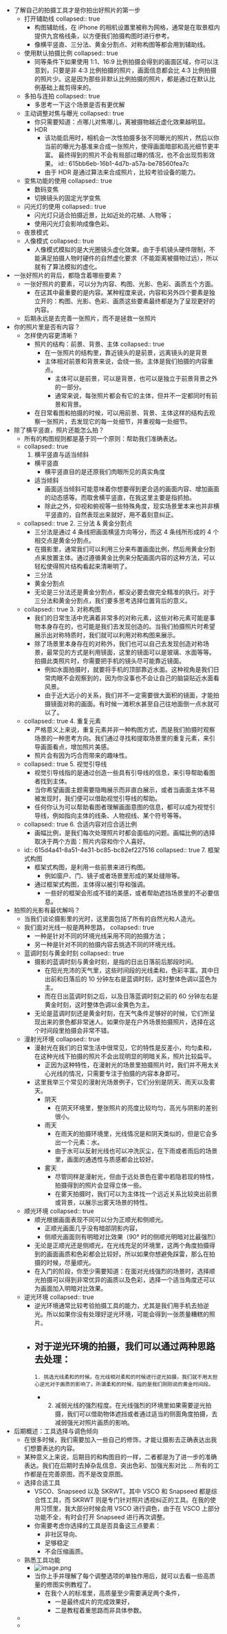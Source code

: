 - 了解自己的拍摄工具才是你拍出好照片的第一步
	- 打开辅助线
	  collapsed:: true
		- 构图辅助线，在 iPhone 的相机设置里被称为网格，通常是在取景框内提供九宫格线条，以方便我们拍摄构图时进行参考。
		- 像横平竖直、三分法、黄金分割点、对称构图等都会用到辅助线。
	- 使用默认拍摄比例
	  collapsed:: true
		- 同等条件下如果使用 1:1、16:9 比例拍摄会得到的画面区域，你可以注意到，只要是非 4:3 比例拍摄的照片，画面信息都会比 4:3 比例拍摄的照片少。这是因为那些非默认比例拍摄的照片，都是通过在默认比例基础上裁剪得来的。
	- 多拍与连拍
	  collapsed:: true
		- 多思考一下这个场景是否有更优解
	- 主动调整对焦与曝光
	  collapsed:: true
		- 你只需要知道：点哪儿对焦哪儿，离被摄物越近虚化效果越明显。
		- HDR
			- 该功能启用时，相机会一次性拍摄多张不同曝光的照片，然后以你当前的曝光为基准来合成一张照片，使得画面暗部和高光细节更丰富。 最终得到的照片不会有局部过曝的情况，也不会出现剪影效果。
			  id:: 615bb6eb-16b1-4d7b-a57a-be78560fea7c
			- 由于 HDR 是通过算法来合成照片，比较考验设备的能力。
	- 变焦功能的使用
	  collapsed:: true
		- 数码变焦
		- 切换镜头的固定光学变焦
	- 闪光灯的使用
	  collapsed:: true
		- 闪光灯只适合拍摄近景，比如近处的花植、人物等；
		- 使用闪光灯会影响成像色彩。
	- 夜景模式
	- 人像模式
	  collapsed:: true
		- 人像模式模拟的是大光圈镜头虚化效果。由于手机镜头硬件限制，不能满足拍摄人物时硬件的自然虚化要求（不能距离被摄物过远），所以就有了算法模拟的虚化。
- 一张好照片的背后，都隐含着哪些要素？
	- 一张好照片的要素，可以分为内容、构图、光影、色彩、画质五个方面。
		- 在这其中最重要的是内容。某种程度来说，内容和另外四个要素是独立开的：构图、光影、色彩、画质这些要素最终都是为了呈现更好的内容。
	- 后期永远是去完善一张照片，而不是拯救一张照片
- 你的照片里是否有内容？
	- 怎样使内容更清晰？
		- 照片的结构：前景、背景、主体
		  collapsed:: true
			- 在一张照片的结构里，靠近镜头的是前景，远离镜头的是背景
			- 主体相对前景和背景来说，会绕一些。主体是我们拍摄的内容重点。
				- 主体可以是前景，可以是背景，也可以是独立于前景背景之外的一部分。
				- 通常来说，每张照片都会有它的主体，但并不一定都同时有前景和背景。
		- 在日常看图和拍摄的时候，可以用前景、背景、主体这样的结构去观察一张照片，去发现它的每一处细节，并重视每一处细节。
- 除了横平竖直，照片还能怎么拍？
	- 所有的构图规则都是基于同一个原则：帮助我们准确表达。
	-
	  collapsed:: true
	  1. 横平竖直与适当倾斜
		- 横平竖直
			- 横平竖直目的是还原我们肉眼所见的真实角度
		- 适当倾斜
			- 画面适当倾斜可能意味着你想要得到更合适的画面内容、增加画面的动态感等。而取舍横平竖直，在我这里主要是指抓拍。
			- 除此之外，仰视和俯视等一些特殊角度，现实场景里本来也并非横平竖直的，自然表现出来就好，用不着刻意纠正。
	-
	  collapsed:: true
	  2. 三分法 & 黄金分割点
		- 三分法是通过 4 条线把画面横竖方向等分，而这 4 条线所形成的 4 个相交点是黄金分割点。
		- 在摄影里，通常我们可以利用三分来布置画面比例，然后用黄金分割点来放置主体。通过遵循黄金比例来分配画面内容的这种方法，可以轻松使得照片结构看起来清晰明了。
		- 三分法
		- 黄金分割点
		- 无论是三分法还是黄金分割点，都没必要去做完全精准的执行。对于三分法和黄金分割点，我们要多思考选择位置背后的意义。
	-
	  collapsed:: true
	  3. 对称构图
		- 我们的日常生活中充满着非常多的对称元素，这些对称元素可能是事物本身存在的，也可能是我们去发现创造的。当我们拍摄照片时希望展示出对称特质时，我们就可以利用对称构图来展示。
		- 除了场景里本身存在的对称外，我们也可以自己去发现创造对称场景，最常见的方式是利用镜面，这里的镜面可以是玻璃、水面等等。拍摄此类照片时，你需要把手机的镜头尽可能靠近镜面。
			- 例如水面拍摄时，就要将手机的顶部靠近水面。这种视角是我们日常肉眼不会观察到的，因为你没事也不会让自己的脑袋贴近水面看风景。
			- 由于近大远小的关系，我们并不一定需要很大面积的镜面，才能拍摄镜面对称的画面。有时候一滩积水甚至自己往地面倒一点水就可以了。
	-
	  collapsed:: true
	  4. 重复元素
		- 严格意义上来说，重复元素并非一种构图方式，而是我们拍摄时观察场景的一种思考方向。我们通过寻找和提取场景里的重复元素，来引导画面看点，增加照片美感。
		- 照片会有因为巧合而带来的趣味性。
	-
	  collapsed:: true
	  5. 视觉引导线
		- 视觉引导线指的是通过创造一些具有引导线的信息，来引导帮助看图者找到主体。
		- 当你希望画面主题需要隐晦展示而非直白展示，或者当画面主体不易被发现时，我们便可以借助视觉引导线的帮助。
		- 任何你认为可以帮助看图者理解画面意图的信息，都可以成为视觉引导线，例如指向主体的线条、人物视线、某个符号等等。
	-
	  collapsed:: true
	  6. 合适内容对应合适比例
		- 画幅比例，是我们每次处理照片时都会面临的问题。画幅比例的选择取决于两个方面：照片内容和你个人喜好。
	-
	  id:: 615d4a41-8a51-4e31-bc85-bc82ef227516
	  collapsed:: true
	  7. 框架式构图
		- 框架式构图，是利用一些前景来进行构图。
			- 例如窗户、门、镜子或者场景里形成的某处缝隙等。
		- 通过框架式构图，主体得以被引导和强调。
			- 一些好的框架会形成不错的美感，或者帮助遮挡场景里的不必要信息。
- 拍照的光影有最优解吗？
	- 当我们谈论摄影里的光时，这里面包括了所有的自然光和人造光。
	- 我们面对光线一般是两种思路，
	  collapsed:: true
		- 一种是针对不同的环境光线采用不同的拍摄方法；
		- 另一种是针对不同的拍摄内容去挑选不同的环境光线。
	- 蓝调时刻与黄金时刻
	  collapsed:: true
		- 摄影的蓝调时刻与黄金时刻，是指的日出日落前后那段时间。
			- 在阳光充沛的天气里，这些时间段的光线柔和，色彩丰富。其中日出前和日落后的 10 分钟左右是蓝调时刻，这时整体色调以蓝色为主。
			- 而在日出蓝调时刻之后，以及日落蓝调时刻之前的 60 分钟左右是黄金时刻，这时整体色调以金黄色为主。
		- 无论是蓝调时刻还是黄金时刻，在天气条件足够好的时候，它们所呈现出来的景色都非常迷人。如果你是在户外场景拍摄照片，选择在这个时间段里拍摄会非常不错。
	- 漫射光环境
	  collapsed:: true
		- 漫射光在我们的日常生活中很常见，它的特性是反差小，均匀柔和，在这种光线下拍摄的照片不会出现明显的明暗关系，照片比较扁平。
			- 正因为这种特性，在漫射光的场景里拍摄照片时，我们并不用太关心光线的情况，只需要专注于拍摄的内容本身即可。
		- 这里我举三个常见的漫射光场景例子，它们分别是阴天、雨天以及雾天。
			- 阴天
				- 在阴天环境里，整张照片的亮度比较均匀，高光与阴影的差别很小。
			- 雨天
				- 在雨天的拍摄环境里，光线情况是和阴天类似的，但是它会多出一个元素：水。
				- 由于水可以反射光线也可以冲洗灰尘，在下雨或者雨后的场景里，画面的通透性与质感都会比较好。
			- 雾天
				- 尽管同样是漫射光，但由于远处景色在雾中若隐若现的特性，拍摄得到的照片会显得立体一些。
				- 在雾天拍摄时，我们可以为主体找一个远近关系比较突出前景或背景，以展示出雾天场景的特性。
	- 顺光环境
	  collapsed:: true
		- 顺光根据画面表现不同可以分为正顺光和侧顺光。
			- 正顺光画面几乎没有暗部阴影内容，
			- 侧顺光画面则有明暗对比效果（90° 时的侧顺光明暗对比最强烈）
		- 无论是正顺光还是侧顺光，在光线充足的环境里，这两个角度拍摄得到的画面画质和色彩都会比较好。所以如果你想避免踩雷，那么在拍摄的时候，尽量顺光。
		- 在入门的阶段，你至少需要知道：在面对光线强烈的场景时，选择顺光拍摄可以得到非常优异的画质以及色彩，选择一个适当角度还可以为画面加入明暗对比效果。
	- 逆光环境
	  collapsed:: true
		- 逆光环境通常比较考验拍摄工具的能力，尤其是我们用手机去拍逆光。所以如果你没有处理好逆光环境，可能会得到一张质量糟糕的照片。
		- 对于逆光环境的拍摄，我们可以通过两种思路去处理：
			-
			  1. 挑选光线柔和的时候。在光线相对柔和的时候进行逆光拍摄，我们就不用太担心逆光对于画质的影响了。所谓柔和的时候，指的是我们刚刚说的黄金时间段。
			-
			  2. 减弱光线的强烈程度。在光线强烈的环境里如果需要逆光拍摄，我们可以借助物体遮挡或者通过适当的侧面角度拍摄，去减弱强光对照片画质的影响。
- 后期概述：工具选择与调色倾向
	- 在很多时候，我们需要加入一些自己的修饰，才能让摄影去正确表达出我们想要表达的内容。
	- 某种意义上来说，后期目的和构图目的一样，二者都是为了进一步的准确表达。我们在后期时去掉杂乱信息、突出色彩、加强光影对比 … 所有的工作都是在完善原图，而不是改变原图。
	- 选择合适工具
		- VSCO、Snapseed 以及 SKRWT。其中 VSCO 和 Snapseed 都是综合性工具，而 SKRWT 则是专门针对照片透视纠正的工具。在我的使用习惯里，我大部分时候会用 VSCO 进行调色，由于在 VSCO 上部分功能不全，有时会打开 Snapseed 进行再次调整。
		- 你需要考虑你选择的工具是否具备这三点要素：
			- 非社区导向、
			- 足够稳定
			- 不会压缩画质。
	- 熟悉工具功能
		- ![image.png](../assets/image_1633504759166_0.png)
		- 当你上手并理解了每个调整选项的单独作用后，就可以去看一些高质量的修图实例教程了。
			- 在我个人的标准里，高质量至少需要满足两个条件，
				- 一是最终成片的完成效果好，
				- 二是教程着重思路而非具体参数。
	-
	-